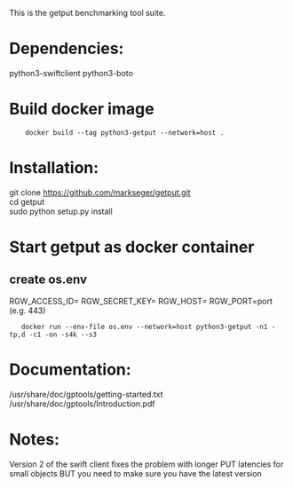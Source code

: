 This is the getput benchmarking tool suite.

# Dependencies:

python3-swiftclient
python3-boto

# Build docker image

```
    docker build --tag python3-getput --network=host .
```

# Installation:

git clone https://github.com/markseger/getput.git
<BR>cd getput
<BR>sudo python setup.py install

# Start getput as docker container


## create os.env
RGW_ACCESS_ID=<access id>
RGW_SECRET_KEY=<secret key>
RGW_HOST=<endpoint domainname>
RGW_PORT=port (e.g. 443)


```
   docker run --env-file os.env --network=host python3-getput -n1 -tp,d -c1 -on -s4k --s3
```
# Documentation:

/usr/share/doc/gptools/getting-started.txt
<BR>/usr/share/doc/gptools/Introduction.pdf

# Notes:

Version 2 of the swift client fixes the problem with longer PUT latencies
for small objects BUT you need to make sure you have the latest version
